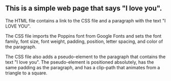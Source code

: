 ## This is a simple web page that says "I love you".

The HTML file contains a link to the CSS file and a paragraph with the text "I LOVE YOU".

The CSS file imports the Poppins font from Google Fonts and sets the font family, font size, font weight, padding, position, letter spacing, and color of the paragraph.

The CSS file also adds a pseudo-element to the paragraph that contains the text "I love you". The pseudo-element is positioned absolutely, has the same padding as the paragraph, and has a clip-path that animates from a triangle to a square.